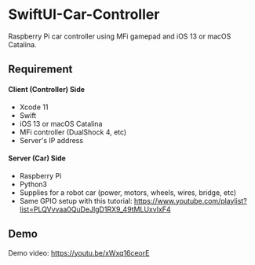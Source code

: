 # SwiftUI-Car-Controller

Raspberry Pi car controller using MFi gamepad and iOS 13 or macOS Catalina.

## Requirement

#### Client (Controller) Side

- Xcode 11
- Swift
- iOS 13 or macOS Catalina
- MFi controller (DualShock 4, etc)
- Server's IP address

#### Server (Car) Side

- Raspberry Pi
- Python3
- Supplies for a robot car (power, motors, wheels, wires, bridge, etc)
- Same GPIO setup with this tutorial: https://www.youtube.com/playlist?list=PLQVvvaa0QuDeJlgD1RX9_49tMLUxvIxF4

## Demo

Demo video: https://youtu.be/xWxq16ceorE
